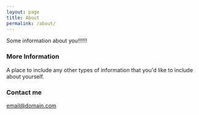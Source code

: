 ```yaml
---
layout: page
title: About
permalink: /about/
---
```


Some information about you!!!!!!

### More Information

A place to include any other types of information that you'd like to include about yourself.

### Contact me

[email@domain.com](mailto:email@domain.com)
